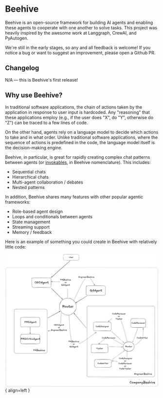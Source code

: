 # Beehive

Beehive is an open-source framework for building AI agents and enabling these agents to cooperate with one another to solve tasks. This project was heavily inspired by the awesome work at Langgraph, CrewAI, and PyAutogen.

We're still in the early stages, so any and all feedback is welcome! If you notice a bug or want to suggest an improvement, please open a Github PR.


## Changelog

N/A — this is Beehive's first release!

## Why use Beehive?

In traditional software applications, the chain of actions taken by the application in response to user input is hardcoded. Any "reasoning" that these applications employ (e.g., if the user does "X", do "Y", otherwise do "Z") can be traced to a few lines of code.

On the other hand, agents rely on a language model to decide which actions to take and in what order. Unlike traditional software applications, where the sequence of actions is predefined in the code, the language model itself is the decision-making engine.

Beehive, in particular, is great for rapidly creating complex chat patterns between agents (or [invokables](/core_concepts/invokables/), in Beehive nomenclature). This includes:

- Sequential chats
- Hierarchical chats
- Multi-agent collaboration / debates
- Nested patterns

In addition, Beehive shares many features with other popular agentic frameworks:

- Role-based agent design
- Loops and conditionals between agents
- State management
- Streaming support
- Memory / feedback

Here is an example of something you could create in Beehive with relatively little code:

![Example Beehive](images/example_beehive.png){ align=left }
